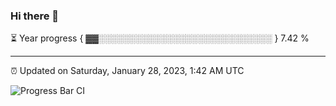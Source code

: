 ### Hi there 👋

⏳ Year progress { ▓▓░░░░░░░░░░░░░░░░░░░░░░░░░░░░ } 7.42 %

---

⏰ Updated on Saturday, January 28, 2023, 1:42 AM UTC

![Progress Bar CI](https://github.com/arthurbuhl/arthurbuhl/workflows/Progress%20Bar%20CI/badge.svg)
